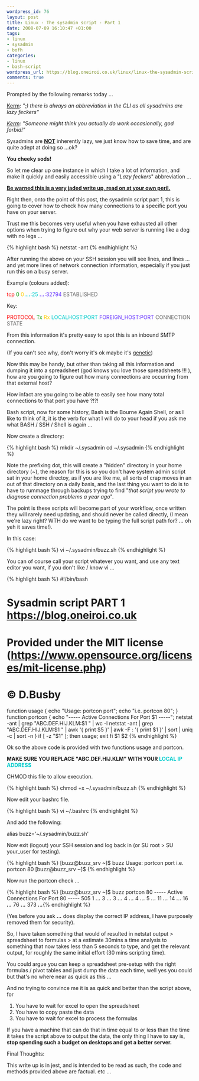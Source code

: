 ```yaml
--- 
wordpress_id: 76
layout: post
title: Linux - The sysadmin script - Part 1
date: 2008-07-09 16:10:47 +01:00
tags: 
- linux
- sysadmin
- bofh
categories: 
- linux
- bash-script
wordpress_url: https://blog.oneiroi.co.uk/linux/linux-the-sysadmin-script-part-1
comments: true
---
```

Prompted by the following remarks today ...

<a href="https://www.absolutech.co.uk">Kerm</a>: <em>";) there is always an abbreviation in the CLI as all sysadmins are lazy feckers"</em>

<em><a href="https://www.absolutech.co.uk">Kerm</a>: "Someone might think you actually do work occasionally, god forbid!"</em>

Sysadmins are <strong><span style="text-decoration: underline;">NOT</span></strong> inherently lazy, we just know how to save time, and are quite adept at doing so ...ok?

<strong>You cheeky sods!</strong>

So let me clear up one instance in which I take a lot of information, and make it quickly and easily accessible using a "<em>Lazy feckers</em>" abbreviation ...

<span style="text-decoration: underline;"><strong>Be warned this is a very jaded write up, read on at your own peril.</strong></span>

Right then, onto the point of this post, the sysadmin script part 1, this is going to cover how to check how many connections to a specific port you have on your server.

Trust me this becomes very useful when you have exhausted all other options when trying to figure out why your web server is running like a dog with no legs ...

{% highlight bash %}
netstat -ant
{% endhighlight %}

After running the above on your SSH session you will see lines, and lines ... and yet more lines of network connection information, especially if you just run this on a busy server.

Example (colours added):

<span style="color: #ff0000;">tcp</span> <span style="color: #009900;">0</span> <span style="color: #ffcc00;">0</span> <span style="color: #00cccc;">***.***.***.***:25</span> <span style="color: #6633ff;">***.***.***.***:32794</span> <span style="color: #666666;">ESTABLISHED</span>

Key:

<span style="color: #ff0000;">PROTOCOL</span> <span style="color: #009900;">Tx</span> <span style="color: #ffcc00;">Rx</span> <span style="color: #00cccc;">LOCALHOST:PORT</span> <span style="color: #6633ff;">FOREIGN_HOST:PORT </span> <span style="color: #666666;">CONNECTION STATE</span>

From this information it's pretty easy to spot this is an inbound SMTP connection.

(If you can't see why, don't worry it's ok maybe it's <a href="https://www.theregister.co.uk/2008/07/04/bofh_2008_episode_24/">genetic</a>)

Now this may be handy, but other than taking all this information and dumping it into a spreadsheet (god knows you love those spreadsheets !!! ), how are you going to figure out how many connections are occurring from that external host?

How infact are you going to be able to easily see how many total connections to that port you have ?!?!

Bash script, now for some history, Bash is the Bourne Again Shell, or as I like to think of it, it is the verb for what I will do to your head if you ask me what BASH / SSH / Shell is again ...

Now create a directory:

{% highlight bash %}
mkdir ~/.sysadmin
cd ~/.sysadmin
{% endhighlight %}

Note the prefixing dot, this will create a "hidden" directory in your home directory (~), the reason for this is so you don't have system admin script sat in your home directoy, as if you are like me, all sorts of crap moves in an out of that directory on a daily basis, and the last thing you want to do is to have to rummage through backups trying to find "<em>that script you wrote to diagnose connection problems a year ago</em>".

The point is these scripts will become part of your workflow, once written they will rarely need updating, and should never be called directly, (I mean we're lazy right? WTH do we want to be typing the full script path for? ... oh yeh it saves time!).

In this case:

{% highlight bash %}
vi ~/.sysadmin/buzz.sh
{% endhighlight %}

You can of course call your script whatever you want, and use any text editor you want, if you don't like / know vi ...

{% highlight bash %}
#!/bin/bash
# Sysadmin script PART 1 https://blog.oneiroi.co.uk
# Provided under the MIT license (https://www.opensource.org/licenses/mit-license.php)
# © D.Busby
function usage {
echo "Usage: portcon port";
echo "i.e. portcon 80";
}
function portcon {
echo "----- Active Connections For Port $1 -----";
netstat -ant | grep "ABC.DEF.HIJ.KLM:$1 " | wc -l
netstat -ant | grep "ABC.DEF.HIJ.KLM:$1 " | awk '{ print $5 }'  | awk -F \: '{ print $1  }' | sort | uniq -c  | sort -n
}
if [ -z "$1" ]; then
usage;
exit
fi
$1 $2
{% endhighlight %}

Ok so the above code is provided with two functions usage and portcon.

<strong>MAKE SURE YOU REPLACE "ABC.DEF.HIJ.KLM" WITH YOUR <span style="color: #00cccc;">LOCAL IP ADDRESS </span></strong>

CHMOD this file to allow execution.

{% highlight bash %}
chmod +x ~/.sysadmin/buzz.sh
{% endhighlight %}

Now edit your bashrc file.

{% highlight bash %}
vi ~/.bashrc
{% endhighlight %}

And add the following:

alias buzz='~/.sysadmin/buzz.sh'

Now exit (logout) your SSH session and log back in (or SU root &gt; SU your_user for testing).

{% highlight bash %}
[buzz@buzz_srv ~]$ buzz
Usage: portcon port
i.e. portcon 80
[buzz@buzz_srv ~]$
{% endhighlight %}

Now run the portcon check ...

{% highlight bash %}
[buzz@buzz_srv ~]$ buzz portcon 80
----- Active Connections For Port 80 -----
505
1 ***.***.***.***
3 ***.***.***.***
3 ***.***.***.***
4 ***.***.***.***
4 ***.***.***.***
5 ***.***.***.***
11 ***.***.***.***
14 ***.***.***.***
16 ***.***.***.***
76 ***.***.***.***
373 ***.***.***.***{% endhighlight %}

(Yes before you ask ***.***.***.*** does display the correct IP address, I have purposely removed them for security).

So, I have taken something that would of resulted in netstat output &gt; spreadsheet to formulas &gt; at a estimate 30mins a time analysis to something that now takes less than 5 seconds to type, and get the relevant output, for roughly the same initial effort (30 mins scripting time).

You could argue you can keep a spreadsheet pre-setup with the right formulas / pivot tables and just dump the data each time, well yes you could but that's no where near as quick as this ...

And no trying to convince me it is as quick and better than the script above, for
<ol>
	<li> You have to wait for excel to open the spreadsheet</li>
	<li> You have to copy paste the data</li>
	<li> You have to wait for excel to process the formulas</li>
</ol>
If you have a machine that can do that in time equal to or less than the time it takes the script above to output the data, the only thing I have to say is, <strong>stop spending such a budget on desktops and get a better server.
</strong>

Final Thoughts:

This write up is in jest, and is intended to be read as such, the code and methods provided above are factual. etc ...
